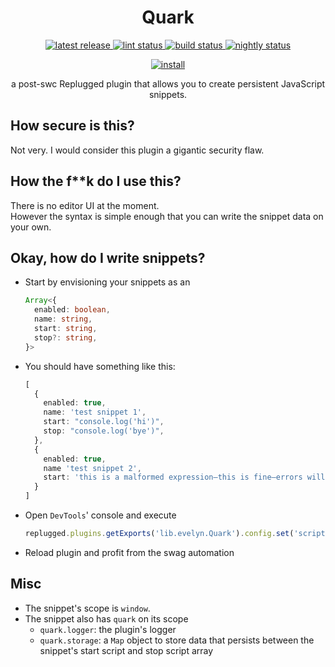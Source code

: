 <p>
  <h1 align="center">Quark</h1>
</p>

<p align="center">
  <a href="https://github.com/Socketlike/Quark/releases/latest">
    <img alt="latest release" src="https://img.shields.io/github/v/release/Socketlike/Quark?label=version&sort=semver">
  </a>
  <a href="https://github.com/Socketlike/Quark/actions/workflows/lint.yml">
    <img alt="lint status" src="https://img.shields.io/github/actions/workflow/status/Socketlike/Quark/lint.yml?label=lint">
  </a>
  <a href="https://github.com/Socketlike/Quark/actions/workflows/release.yml">
    <img alt="build status" src="https://img.shields.io/github/actions/workflow/status/Socketlike/Quark/release.yml?label=build">
  </a>
  <a href="https://github.com/Socketlike/Quark/actions/workflows/nightly.yml">
    <img alt="nightly status" src="https://img.shields.io/github/actions/workflow/status/Socketlike/Quark/nightly.yml?label=nightly&color=blueviolet">
  </a>
</p>

<p align="center">
  <a href="https://replugged.dev/install?identifier=Socketlike/Quark&source=github">
    <img alt="install" src="https://img.shields.io/github/v/release/Socketlike/Quark?label=Install&sort=semver&style=for-the-badge">
  </a>
</p>

<p align="center">
  a post-swc Replugged plugin that allows you to create persistent JavaScript snippets.
</p>

## How secure is this?

Not very. I would consider this plugin a gigantic security flaw.

## How the f\*\*k do I use this?

There is no editor UI at the moment.  
However the syntax is simple enough that you can write the snippet data on your own.

## Okay, how do I write snippets?

- Start by envisioning your snippets as an
  ```ts
  Array<{
    enabled: boolean,
    name: string,
    start: string,
    stop?: string,
  }>
  ```
- You should have something like this:
  ```ts
  [
    {
      enabled: true,
      name: 'test snippet 1',
      start: "console.log('hi')",
      stop: "console.log('bye')",
    },
    {
      enabled: true,
      name 'test snippet 2',
      start: 'this is a malformed expression—this is fine—errors will be caught',
    }
  ]
  ```
- Open `DevTools`' console and execute
  ```ts
  replugged.plugins.getExports('lib.evelyn.Quark').config.set('scripts', <insert envisioned array here>);
  ```
- Reload plugin and profit from the swag automation

## Misc

- The snippet's scope is `window`.
- The snippet also has `quark` on its scope
  - `quark.logger`: the plugin's logger
  - `quark.storage`: a `Map` object to store data that persists between the snippet's start script
    and stop script
 array
